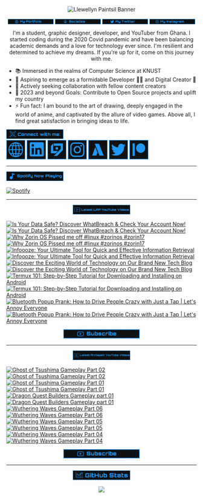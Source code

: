 <!-- Banner -->
<p align="center">
<img src="./images/banner/github-banner-v2.gif" alt="Llewellyn Paintsil Banner" title="Llewellyn Paintsil Banner" loading="eager" decoding="async" longdesc="I'm Llewellyn Adonteng Paintsil. A Christian, web developer, Content Creator, Gamer, Graphic Designer, and anime lover. This is just an improved version of my banner by the way. Hope to work with more people and improve my skills.">
</p>

<div align="center">

<!-- INTRO BADGES START -->
<p>
<!-- My portfolio -->
<a href="https://llewellyn-portfolio.vercel.app/" target="_blank">
<img src="./images/badge/my-portfolio-active.png" align="center" width="24%" alt="Llewellyn's Portfolio Badge [Down]" title="Llewellyn's Portfolio [Down]" loading="eager" decoding="async" longdesc="A custom made badge that leads to the Portfolio of Llewellyn Adonteng Paintsil"></a> 
<!-- My Github -->
<a href="https://github.com/Llewellyn500" target="_blank">
<img src="./images/badge/socialize.png" align="center" width="24%" alt="Llewellyn's Github Profile Badge" title="Llewellyn's Github Profile" loading="eager" decoding="async" longdesc="A custom made badge that leads to the Github Profile of Llewellyn Adonteng Paintsil"></a>
<!-- My Twitter -->
<a href="https://twitter.com/LlewellynAdont1" target="_blank">
<img src="./images/badge/my-twitter.png" align="center" width="24%" alt="Llewellyn's Twitter Badge" title="Llewellyn's Twitter" loading="eager" decoding="async" longdesc="A custom made badge that leads to the Twitter account of Llewellyn Adonteng Paintsil"></a>
<!-- My Instagram -->
<a href="https://instagram.com/llewellynpaint?igshid=MzNINGNkZWQ4Mg==" target="_blank">
<img src="./images/badge/my-instagram.png" width="24%" align="center" alt="Llewellyn's Instagram Badge" title="Llewellyn's Instagram" loading="eager" decoding="async" longdesc="A custom made badge that leads to the instagram account of Llewellyn Adonteng Paintsil"></a>
</p>
<!-- INTRO BADGES END -->

<!-- BODY START -->
<p>
I'm a student, graphic designer, developer, and YouTuber from Ghana. I started coding during the 2020 Covid pandemic and have been balancing academic demands and a love for technology ever since. I'm resilient and determined to achieve my dreams. If you're up for it, come on this journey with me.
</p>
</div>

<p>
<ul>
<li>📚 Immersed in the realms of Computer Science at KNUST</li>
<li>🌱 Aspiring to emerge as a formidable Developer 👨‍💻 and Digital Creator 🎥</li>
<li>👯 Actively seeking collaboration with fellow content creators
</li>
<li>🥅 2023 and beyond Goals: Contribute to Open Source projects and uplift my country
</li>
<li>⚡ Fun fact: I am bound to the art of drawing, deeply engaged in the world of anime, and captivated by the allure of video games. Above all, I find great satisfaction in bringing ideas to life.</li>
</ul>
</p>
<!-- BODY END -->

<!-- SOCIAL MEDIA LINKS START -->
<div>
<img src="./images/badge/connect-with-me.png"  width="30%" alt="connect with me" title="Connect with me" loading="eager" decoding="async" />
</div>
<div>
<a href="https://llewellyn-portfolio.vercel.app/" target="_blank">
<img src="./images/icons/portfolio-[up].png" width="10%" alt="Llewellyn Portfolio Icon" title="Llewellyn's Portfolio" loading="lazy" decoding="async" longdesc="A custom made icon that leads to the Portfolio of Llewellyn Adonteng Paintsil"/></a>
<a href="https://www.linkedin.com/in/llewellynpaintsil" target="_blank">
<img src="./images/icons/linkedin.png" width="10%" alt="Llewellyn Linkedin Profile Icon" title="Llewellyn's Linkedin Profile" loading="lazy" decoding="async" longdesc="A custom made icon that leads to the Linkedin of Llewellyn Adonteng Paintsil"/></a>
<a href="https://www.youtube.com/@lap-tutorials" target="_blank">
<img src="./images/icons/lap.png" width="10%" alt="LAP Youtube Channel Icon" title="LAP YouTube Channel" loading="lazy" decoding="async" longdesc="A custom made icon that leads to the LAP youtube Channel"/></a>
<a href="https://instagram.com/llewellynpaint?igshid=MzNINGNkZWQ4Mg==" target="_blank">
<img src="./images/icons/instagram.png" width="10%" alt="Llewellyn Instagram Icon" title="Llewellyn's Instagram" loading="lazy" decoding="async" longdesc="A custom made icon that leads to the Instagram account of Llewellyn Adonteng Paintsil"/></a>
<a href="https://www.youtube.com/@arclapain" target="_blank">
<img src="./images/icons/arclapain.png" width="10%" alt="Arclapain YouTube Channel Icon" title="Arclapain YouTube Channel" loading="lazy" decoding="async" longdesc="A custom made icon that leads to the Channel of Arclapain"/></a>
<a href="https://twitter.com/LlewellynAdont1" target="_blank">
<img src="./images/icons/twitter.png" width="10%" alt="Llewellyn Twitter Icon" title="Llewellyn's Twitter Account" loading="lazy" decoding="async" longdesc="A custom made icon that leads to the Twitter of Llewellyn Adonteng Paintsil"/></a>
<a href="https://www.patreon.com/LPTeach" target="_blank">
<img src="./images/icons/patreon.png" width="10%" alt="Llewellyn Patreon Icon" title="Llewellyn's Patreon" loading="lazy" decoding="async" longdesc="A custom made icon that leads to the Patreon of Llewellyn Adonteng Paintsil"/></a>
</div>
<!-- SOCIAL MEDIA LINKS END -->

---

<!-- Spotify now playing start -->
<div>
<img src="./images/badge/spotify-now-play.png"  width="30%" alt="spotify now playing" title="Spotify Now Playing" loading="eager" decoding="async"/>
</div>
<div>

[![Spotify](https://spotify-now-playing-two-nu.vercel.app/api/spotify)](https://open.spotify.com/user/31oqgy33mbfmztovhp2eguowwti4)

</div>
<!-- Spotify now playing end -->

---

<div align="center">
<img src="./images/badge/latest-lap-youtube-videos.png"  width="30%" alt="lap youtube videos" title="LAP - Tutorials YouTube Video" loading="eager" decoding="async" />
</div>
<div>

<!-- BEGIN LAP-TUTORIALS-YOUTUBE-CARDS -->
[![Is Your Data Safe? Discover WhatBreach & Check Your Account Now!](https://ytcards.demolab.com/?id=ZoNFMGK428E&title=Is+Your+Data+Safe%3F+Discover+WhatBreach+%26+Check+Your+Account+Now%21&lang=en&timestamp=1707433233&background_color=%23101010&title_color=%23FBFBFD&stats_color=%232196f3&max_title_lines=1&width=250&border_radius=5 "Is Your Data Safe? Discover WhatBreach & Check Your Account Now!")](https://www.youtube.com/watch?v=ZoNFMGK428E#gh-dark-mode-only)[![Is Your Data Safe? Discover WhatBreach & Check Your Account Now!](https://ytcards.demolab.com/?id=ZoNFMGK428E&title=Is+Your+Data+Safe%3F+Discover+WhatBreach+%26+Check+Your+Account+Now%21&lang=en&timestamp=1707433233&background_color=%23101010&title_color=%23FBFBFD&stats_color=%232196f3&max_title_lines=1&width=250&border_radius=5 "Is Your Data Safe? Discover WhatBreach & Check Your Account Now!")](https://www.youtube.com/watch?v=ZoNFMGK428E#gh-light-mode-only)
[![Why Zorin OS Pissed me off  #linux #zorinos #zorin17](https://ytcards.demolab.com/?id=qDcBqb78xvQ&title=Why+Zorin+OS+Pissed+me+off++%23linux+%23zorinos+%23zorin17&lang=en&timestamp=1707343231&background_color=%23101010&title_color=%23FBFBFD&stats_color=%232196f3&max_title_lines=1&width=250&border_radius=5 "Why Zorin OS Pissed me off  #linux #zorinos #zorin17")](https://www.youtube.com/watch?v=qDcBqb78xvQ#gh-dark-mode-only)[![Why Zorin OS Pissed me off  #linux #zorinos #zorin17](https://ytcards.demolab.com/?id=qDcBqb78xvQ&title=Why+Zorin+OS+Pissed+me+off++%23linux+%23zorinos+%23zorin17&lang=en&timestamp=1707343231&background_color=%23101010&title_color=%23FBFBFD&stats_color=%232196f3&max_title_lines=1&width=250&border_radius=5 "Why Zorin OS Pissed me off  #linux #zorinos #zorin17")](https://www.youtube.com/watch?v=qDcBqb78xvQ#gh-light-mode-only)
[![Infoooze: Your Ultimate Tool for Quick and Effective Information Retrieval](https://ytcards.demolab.com/?id=JL81n1qtIeo&title=Infoooze%3A+Your+Ultimate+Tool+for+Quick+and+Effective+Information+Retrieval&lang=en&timestamp=1704409211&background_color=%23101010&title_color=%23FBFBFD&stats_color=%232196f3&max_title_lines=1&width=250&border_radius=5 "Infoooze: Your Ultimate Tool for Quick and Effective Information Retrieval")](https://www.youtube.com/watch?v=JL81n1qtIeo#gh-dark-mode-only)[![Infoooze: Your Ultimate Tool for Quick and Effective Information Retrieval](https://ytcards.demolab.com/?id=JL81n1qtIeo&title=Infoooze%3A+Your+Ultimate+Tool+for+Quick+and+Effective+Information+Retrieval&lang=en&timestamp=1704409211&background_color=%23101010&title_color=%23FBFBFD&stats_color=%232196f3&max_title_lines=1&width=250&border_radius=5 "Infoooze: Your Ultimate Tool for Quick and Effective Information Retrieval")](https://www.youtube.com/watch?v=JL81n1qtIeo#gh-light-mode-only)
[![Discover the Exciting World of Technology on Our Brand New Tech Blog](https://ytcards.demolab.com/?id=zB1JIRTaq4U&title=Discover+the+Exciting+World+of+Technology+on+Our+Brand+New+Tech+Blog&lang=en&timestamp=1703074340&background_color=%23101010&title_color=%23FBFBFD&stats_color=%232196f3&max_title_lines=1&width=250&border_radius=5 "Discover the Exciting World of Technology on Our Brand New Tech Blog")](https://www.youtube.com/watch?v=zB1JIRTaq4U#gh-dark-mode-only)[![Discover the Exciting World of Technology on Our Brand New Tech Blog](https://ytcards.demolab.com/?id=zB1JIRTaq4U&title=Discover+the+Exciting+World+of+Technology+on+Our+Brand+New+Tech+Blog&lang=en&timestamp=1703074340&background_color=%23101010&title_color=%23FBFBFD&stats_color=%232196f3&max_title_lines=1&width=250&border_radius=5 "Discover the Exciting World of Technology on Our Brand New Tech Blog")](https://www.youtube.com/watch?v=zB1JIRTaq4U#gh-light-mode-only)
[![Termux 101: Step-by-Step Tutorial for Downloading and Installing on Android](https://ytcards.demolab.com/?id=IeK7rAB0BUk&title=Termux+101%3A+Step-by-Step+Tutorial+for+Downloading+and+Installing+on+Android&lang=en&timestamp=1701990017&background_color=%23101010&title_color=%23FBFBFD&stats_color=%232196f3&max_title_lines=1&width=250&border_radius=5 "Termux 101: Step-by-Step Tutorial for Downloading and Installing on Android")](https://www.youtube.com/watch?v=IeK7rAB0BUk#gh-dark-mode-only)[![Termux 101: Step-by-Step Tutorial for Downloading and Installing on Android](https://ytcards.demolab.com/?id=IeK7rAB0BUk&title=Termux+101%3A+Step-by-Step+Tutorial+for+Downloading+and+Installing+on+Android&lang=en&timestamp=1701990017&background_color=%23101010&title_color=%23FBFBFD&stats_color=%232196f3&max_title_lines=1&width=250&border_radius=5 "Termux 101: Step-by-Step Tutorial for Downloading and Installing on Android")](https://www.youtube.com/watch?v=IeK7rAB0BUk#gh-light-mode-only)
[![Bluetooth Popup Prank: How to Drive People Crazy with Just a Tap | Let's Annoy Everyone](https://ytcards.demolab.com/?id=cc6MHG3TaAw&title=Bluetooth+Popup+Prank%3A+How+to+Drive+People+Crazy+with+Just+a+Tap+%7C+Let%27s+Annoy+Everyone&lang=en&timestamp=1701385234&background_color=%23101010&title_color=%23FBFBFD&stats_color=%232196f3&max_title_lines=1&width=250&border_radius=5 "Bluetooth Popup Prank: How to Drive People Crazy with Just a Tap | Let's Annoy Everyone")](https://www.youtube.com/watch?v=cc6MHG3TaAw#gh-dark-mode-only)[![Bluetooth Popup Prank: How to Drive People Crazy with Just a Tap | Let's Annoy Everyone](https://ytcards.demolab.com/?id=cc6MHG3TaAw&title=Bluetooth+Popup+Prank%3A+How+to+Drive+People+Crazy+with+Just+a+Tap+%7C+Let%27s+Annoy+Everyone&lang=en&timestamp=1701385234&background_color=%23101010&title_color=%23FBFBFD&stats_color=%232196f3&max_title_lines=1&width=250&border_radius=5 "Bluetooth Popup Prank: How to Drive People Crazy with Just a Tap | Let's Annoy Everyone")](https://www.youtube.com/watch?v=cc6MHG3TaAw#gh-light-mode-only)
<!-- END LAP-TUTORIALS-YOUTUBE-CARDS -->

<div align="center">
<a href="https://www.youtube.com/@lap-tutorials">
<img src="./images/badge/subscribe.png" width="40%" alt="Subscribe button" title="Subscribe Button" loading="eager" decoding="async" longdesc="A custom made subscribe button"/></a>
</div>

---

<div align="center">
<img src="./images/badge/latest-arclapain-youtube-video.png"  width="30%" alt="arclapain youtube videos" title="Arclapain YouTube Videos" loading="eager" decoding="async" />
</div>
<div>

<!-- BEGIN ARCLAPAIN-YOUTUBE-CARDS -->
[![Ghost of Tsushima Gameplay Part 02](https://ytcards.demolab.com/?id=h9oRFD0mjkQ&title=Ghost+of+Tsushima+Gameplay+Part+02&lang=en&timestamp=1724198420&background_color=%23101010&title_color=%23FBFBFD&stats_color=%232196f3&max_title_lines=1&width=250&border_radius=5 "Ghost of Tsushima Gameplay Part 02")](https://www.youtube.com/watch?v=h9oRFD0mjkQ#gh-dark-mode-only)[![Ghost of Tsushima Gameplay Part 02](https://ytcards.demolab.com/?id=h9oRFD0mjkQ&title=Ghost+of+Tsushima+Gameplay+Part+02&lang=en&timestamp=1724198420&background_color=%23101010&title_color=%23FBFBFD&stats_color=%232196f3&max_title_lines=1&width=250&border_radius=5 "Ghost of Tsushima Gameplay Part 02")](https://www.youtube.com/watch?v=h9oRFD0mjkQ#gh-light-mode-only)
[![Ghost of Tsushima Gameplay Part 01](https://ytcards.demolab.com/?id=Y7M9zhmFj8M&title=Ghost+of+Tsushima+Gameplay+Part+01&lang=en&timestamp=1724025613&background_color=%23101010&title_color=%23FBFBFD&stats_color=%232196f3&max_title_lines=1&width=250&border_radius=5 "Ghost of Tsushima Gameplay Part 01")](https://www.youtube.com/watch?v=Y7M9zhmFj8M#gh-dark-mode-only)[![Ghost of Tsushima Gameplay Part 01](https://ytcards.demolab.com/?id=Y7M9zhmFj8M&title=Ghost+of+Tsushima+Gameplay+Part+01&lang=en&timestamp=1724025613&background_color=%23101010&title_color=%23FBFBFD&stats_color=%232196f3&max_title_lines=1&width=250&border_radius=5 "Ghost of Tsushima Gameplay Part 01")](https://www.youtube.com/watch?v=Y7M9zhmFj8M#gh-light-mode-only)
[![Dragon Quest Builders Gameplay part 01](https://ytcards.demolab.com/?id=_BhYMjasgxE&title=Dragon+Quest+Builders+Gameplay+part+01&lang=en&timestamp=1723766420&background_color=%23101010&title_color=%23FBFBFD&stats_color=%232196f3&max_title_lines=1&width=250&border_radius=5 "Dragon Quest Builders Gameplay part 01")](https://www.youtube.com/watch?v=_BhYMjasgxE#gh-dark-mode-only)[![Dragon Quest Builders Gameplay part 01](https://ytcards.demolab.com/?id=_BhYMjasgxE&title=Dragon+Quest+Builders+Gameplay+part+01&lang=en&timestamp=1723766420&background_color=%23101010&title_color=%23FBFBFD&stats_color=%232196f3&max_title_lines=1&width=250&border_radius=5 "Dragon Quest Builders Gameplay part 01")](https://www.youtube.com/watch?v=_BhYMjasgxE#gh-light-mode-only)
[![Wuthering Waves Gameplay Part 06](https://ytcards.demolab.com/?id=2_ykmmEkvI0&title=Wuthering+Waves+Gameplay+Part+06&lang=en&timestamp=1723593601&background_color=%23101010&title_color=%23FBFBFD&stats_color=%232196f3&max_title_lines=1&width=250&border_radius=5 "Wuthering Waves Gameplay Part 06")](https://www.youtube.com/watch?v=2_ykmmEkvI0#gh-dark-mode-only)[![Wuthering Waves Gameplay Part 06](https://ytcards.demolab.com/?id=2_ykmmEkvI0&title=Wuthering+Waves+Gameplay+Part+06&lang=en&timestamp=1723593601&background_color=%23101010&title_color=%23FBFBFD&stats_color=%232196f3&max_title_lines=1&width=250&border_radius=5 "Wuthering Waves Gameplay Part 06")](https://www.youtube.com/watch?v=2_ykmmEkvI0#gh-light-mode-only)
[![Wuthering Waves Gameplay Part 05](https://ytcards.demolab.com/?id=4K1Yh4yEUt4&title=Wuthering+Waves+Gameplay+Part+05&lang=en&timestamp=1723420802&background_color=%23101010&title_color=%23FBFBFD&stats_color=%232196f3&max_title_lines=1&width=250&border_radius=5 "Wuthering Waves Gameplay Part 05")](https://www.youtube.com/watch?v=4K1Yh4yEUt4#gh-dark-mode-only)[![Wuthering Waves Gameplay Part 05](https://ytcards.demolab.com/?id=4K1Yh4yEUt4&title=Wuthering+Waves+Gameplay+Part+05&lang=en&timestamp=1723420802&background_color=%23101010&title_color=%23FBFBFD&stats_color=%232196f3&max_title_lines=1&width=250&border_radius=5 "Wuthering Waves Gameplay Part 05")](https://www.youtube.com/watch?v=4K1Yh4yEUt4#gh-light-mode-only)
[![Wuthering Waves Gameplay Part 04](https://ytcards.demolab.com/?id=ta9t4g46C5Y&title=Wuthering+Waves+Gameplay+Part+04&lang=en&timestamp=1723161625&background_color=%23101010&title_color=%23FBFBFD&stats_color=%232196f3&max_title_lines=1&width=250&border_radius=5 "Wuthering Waves Gameplay Part 04")](https://www.youtube.com/watch?v=ta9t4g46C5Y#gh-dark-mode-only)[![Wuthering Waves Gameplay Part 04](https://ytcards.demolab.com/?id=ta9t4g46C5Y&title=Wuthering+Waves+Gameplay+Part+04&lang=en&timestamp=1723161625&background_color=%23101010&title_color=%23FBFBFD&stats_color=%232196f3&max_title_lines=1&width=250&border_radius=5 "Wuthering Waves Gameplay Part 04")](https://www.youtube.com/watch?v=ta9t4g46C5Y#gh-light-mode-only)
<!-- END ARCLAPAIN-YOUTUBE-CARDS -->

<div align="center">
<a href="https://www.youtube.com/@arclapain">
<img src="./images/badge/subscribe.png" width="40%" alt="Subscribe button" title="Subscribe Button" loading="eager" decoding="async" longdesc="A custom made subscribe button"/></a>
</div>

---

<div align="center">
<img src="./images/badge/github-stats.png"  width="30%" alt="github stats" title="GitHub Stats" loading="eager" decoding="async" />
</div>
<p align="center">
<img src="https://github-readme-stats-rho-rouge.vercel.app/api?username=Llewellyn500&show_icons=true&title_color=2196f3&bg_color=101010&text_color=fff&icon_color=2196f3&hide_border=true" />
</p>
